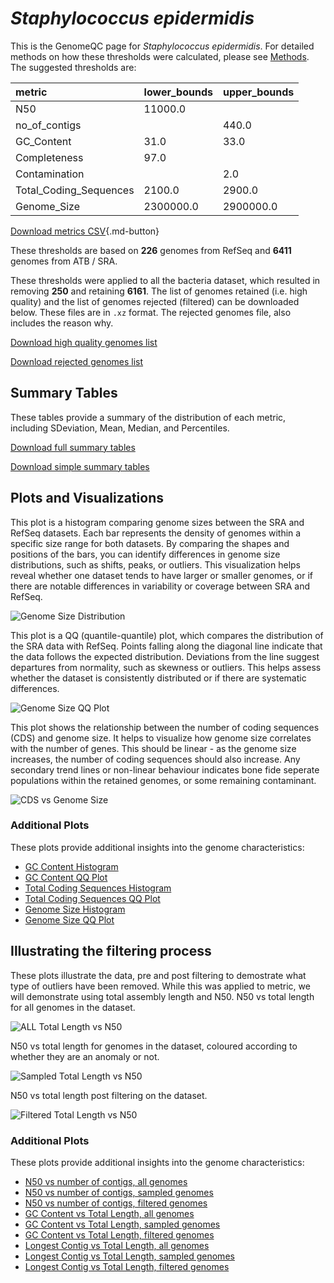 # *Staphylococcus epidermidis*

This is the GenomeQC page for *Staphylococcus epidermidis*. For detailed methods on how these thresholds were calculated, please see [Methods](../../methods.md).
The suggested thresholds are: 

| metric                 | lower_bounds   | upper_bounds   |
|:-----------------------|:---------------|:---------------|
| N50                    | 11000.0        |                |
| no_of_contigs          |                | 440.0          |
| GC_Content             | 31.0           | 33.0           |
| Completeness           | 97.0           |                |
| Contamination          |                | 2.0            |
| Total_Coding_Sequences | 2100.0         | 2900.0         |
| Genome_Size            | 2300000.0      | 2900000.0      |

[Download metrics CSV](Staphylococcus_epidermidis_metrics.csv){.md-button}


These thresholds are based on **226** genomes from RefSeq and **6411** genomes from ATB / SRA.

These thresholds were applied to all the bacteria dataset, which resulted in removing **250** and retaining **6161**.
The list of genomes retained (i.e. high quality) and the list of genomes rejected (filtered) can be downloaded below. These files are in `.xz` format. The rejected genomes file, also includes the reason why.

[Download high quality genomes list](Staphylococcus_epidermidis_high_quality_genomes.csv.xz)


[Download rejected genomes list](Staphylococcus_epidermidis_filtered_out_genomes.csv.xz)



## Summary Tables
These tables provide a summary of the distribution of each metric, including SDeviation, Mean, Median, and Percentiles.

[Download full summary tables](summary.csv)

[Download simple summary tables](selected_summary.csv)

## Plots and Visualizations

This plot is a histogram comparing genome sizes between the SRA and RefSeq datasets. Each bar represents the density of genomes within a specific size range for both datasets. By comparing the shapes and positions of the bars, you can identify differences in genome size distributions, such as shifts, peaks, or outliers. This visualization helps reveal whether one dataset tends to have larger or smaller genomes, or if there are notable differences in variability or coverage between SRA and RefSeq.

![Genome Size Distribution](Genome_Size_refseq_histogram_kde.png)

This plot is a QQ (quantile-quantile) plot, which compares the distribution of the SRA data with RefSeq. Points falling along the diagonal line indicate that the data follows the expected distribution. Deviations from the line suggest departures from normality, such as skewness or outliers. This helps assess whether the dataset is consistently distributed or if there are systematic differences.

![Genome Size QQ Plot](Genome_Size_refseq_qqplot.png)

This plot shows the relationship between the number of coding sequences (CDS) and genome size. It helps to visualize how genome size correlates with the number of genes. This should be linear - as the genome size increases, the number of coding sequences should also increase. Any secondary trend lines or non-linear behaviour indicates bone fide seperate populations within the retained genomes, or some remaining contaminant. 

![CDS vs Genome Size](Staphylococcus_epidermidis_CDS_vs_Genome_Size.png)

### Additional Plots

These plots provide additional insights into the genome characteristics:

- [GC Content Histogram](GC_Content_refseq_histogram_kde.png)
- [GC Content QQ Plot](GC_Content_refseq_qqplot.png)
- [Total Coding Sequences Histogram](Total_Coding_Sequences_refseq_histogram_kde.png)
- [Total Coding Sequences QQ Plot](Total_Coding_Sequences_refseq_qqplot.png)
- [Genome Size Histogram](Genome_Size_refseq_histogram_kde.png)
- [Genome Size QQ Plot](Genome_Size_refseq_qqplot.png)
## Illustrating the filtering process
These plots illustrate the data, pre and post filtering to demostrate what type of outliers have been removed. While this was applied to metric, we will demonstrate using total assembly length and N50.
N50 vs total length for all genomes in the dataset.

![ALL Total Length vs N50](Staphylococcus_epidermidis_all_total_length_N50.png)

N50 vs total length for genomes in the dataset, coloured according to whether they are an anomaly or not.

![Sampled Total Length vs N50](Staphylococcus_epidermidis_sample_total_length_N50.png)

N50 vs total length post filtering on the dataset.

![Filtered Total Length vs N50](Staphylococcus_epidermidis_filt_total_length_N50.png)

### Additional Plots

These plots provide additional insights into the genome characteristics:

- [N50 vs number of contigs, all genomes](Staphylococcus_epidermidis_all_N50_number.png)
- [N50 vs number of contigs, sampled genomes](Staphylococcus_epidermidis_sample_N50_number.png)
- [N50 vs number of contigs, filtered genomes](Staphylococcus_epidermidis_filt_N50_number.png)
- [GC Content vs Total Length, all genomes](Staphylococcus_epidermidis_all_total_length_GC_Content.png)
- [GC Content vs Total Length, sampled genomes](Staphylococcus_epidermidis_sample_total_length_GC_Content.png)
- [GC Content vs Total Length, filtered genomes](Staphylococcus_epidermidis_filt_total_length_GC_Content.png)
- [Longest Contig vs Total Length, all genomes](Staphylococcus_epidermidis_all_total_length_longest.png)
- [Longest Contig vs Total Length, sampled genomes](Staphylococcus_epidermidis_sample_total_length_longest.png)
- [Longest Contig vs Total Length, filtered genomes](Staphylococcus_epidermidis_filt_total_length_longest.png)
